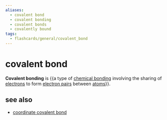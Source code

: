 ```yaml
---
aliases:
  - covalent bond
  - covalent bonding
  - covalent bonds
  - covalently bound
tags:
  - flashcards/general/covalent_bond
---
```


# covalent bond

__Covalent bonding__ is {{a type of [chemical bonding](chemical%20bond.md) involving the sharing of [electrons](electron.md) to form [electron pairs](electron%20pair.md) between [atoms](atom.md)}}.

## see also

- [coordinate covalent bond](coordinate%20covalent%20bond.md)
